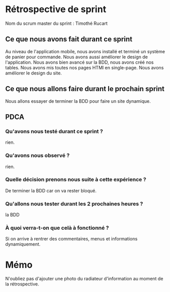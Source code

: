 # Rétrospective de sprint

Nom du scrum master du sprint : Timothé Rucart

## Ce que nous avons fait durant ce sprint
Au niveau de l'application mobile, nous avons installé et terminé un système de panier pour commande. Nous avons aussi améliorer le design de l'application.
Nous avons bien avancé sur la BDD, nous avons créé nos tables.
Nous avons mis toutes nos pages HTMl en single-page.
Nous avons améliorer le design du site.

## Ce que nous allons faire durant le prochain sprint
Nous allons essayer de terminer la BDD pour faire un site dynamique.

## PDCA 
### Qu'avons nous testé durant ce sprint ? 
rien.

### Qu'avons nous observé ?
rien.

### Quelle décision prenons nous suite à cette expérience ? 
De terminer la  BDD car on va rester bloqué.


### Qu'allons nous tester durant les 2 prochaines heures ?
la BDD

### À quoi verra-t-on que celà à fonctionné ?
Si on arrive à rentrer des commentaires, menus et informations dynamiquement.

# Mémo
N'oubliez pas d'ajouter une photo du radiateur d'information au moment de la rétrospective.